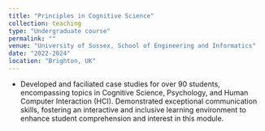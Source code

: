 ```yaml
---
title: "Principles in Cognitive Science"
collection: teaching
type: "Undergraduate course"
permalink: ""
venue: "University of Sussex, School of Engineering and Informatics"
date: "2022-2024"
location: "Brighton, UK"
---
```


- Developed and faciliated case studies for over 90 students, encompassing topics in  Cognitive Science, Psychology, and Human Computer Interaction (HCI). Demonstrated exceptional communication skills, fostering an interactive and inclusive learning environment to enhance student comprehension and interest in this module.
